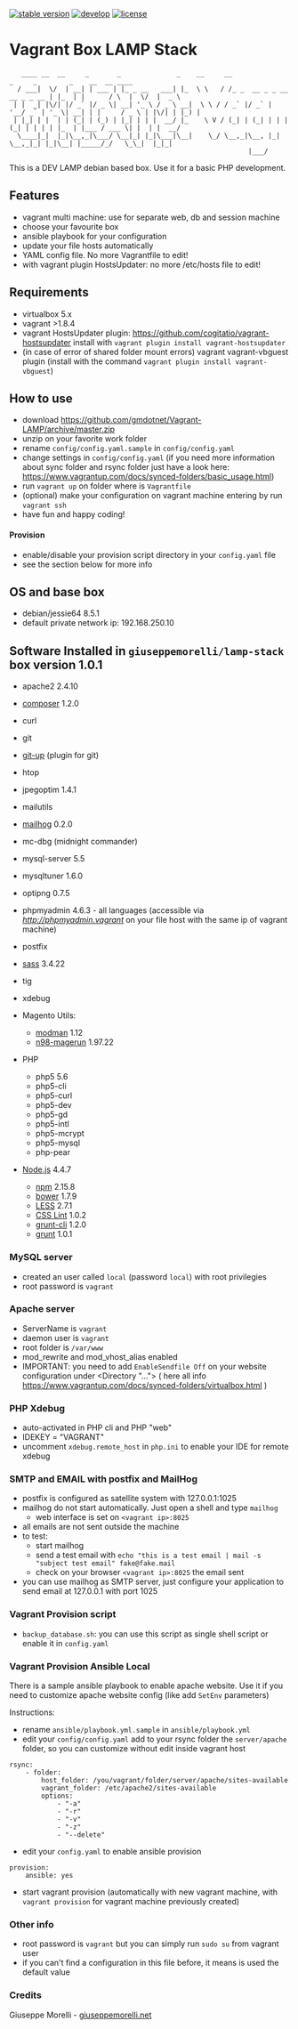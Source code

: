 [![stable version](https://img.shields.io/badge/stable%20version-1.1.2-green.svg?style=flat-square)](https://github.com/gmdotnet/Vagrant-LAMP/releases/tag/1.1.2)
[![develop](https://img.shields.io/badge/beta%20version-branch%20develop-oran.svg?style=flat-square)](https://github.com/gmdotnet/Vagrant-LAMP/tree/develop)
[![license](https://img.shields.io/badge/license-OSL--3-blue.svg?style=flat-square)](https://github.com/gmdotnet/Vagrant-LAMP/blob/master/LICENSE.txt)

# Vagrant Box LAMP Stack

```                                                       
   ____ __  __     _       _              _    __     __                          _     _        _    __  __ ____  
  / ___|  \/  | __| | ___ | |_ _ __   ___| |_  \ \   / /_ _  __ _ _ __ __ _ _ __ | |_  | |      / \  |  \/  |  _ \ 
 | |  _| |\/| |/ _` |/ _ \| __| '_ \ / _ \ __|  \ \ / / _` |/ _` | '__/ _` | '_ \| __| | |     / _ \ | |\/| | |_) |
 | |_| | |  | | (_| | (_) | |_| | | |  __/ |_    \ V / (_| | (_| | | | (_| | | | | |_  | |___ / ___ \| |  | |  __/ 
  \____|_|  |_|\__,_|\___/ \__|_| |_|\___|\__|    \_/ \__,_|\__, |_|  \__,_|_| |_|\__| |_____/_/   \_\_|  |_|_|    
                                                            |___/                                                  
```

This is a DEV LAMP debian based box. Use it for a basic PHP development.

## Features

- vagrant multi machine: use for separate web, db and session machine
- choose your favourite box
- ansible playbook for your configuration
- update your file hosts automatically
- YAML config file. No more Vagrantfile to edit!
- with vagrant plugin HostsUpdater: no more /etc/hosts file to edit!

## Requirements

- virtualbox 5.x
- vagrant >1.8.4
- vagrant HostsUpdater plugin: https://github.com/cogitatio/vagrant-hostsupdater
  install with `vagrant plugin install vagrant-hostsupdater`
- (in case of error of shared folder mount errors) vagrant vagrant-vbguest plugin (install with the command `vagrant plugin install vagrant-vbguest`)

## How to use

- download https://github.com/gmdotnet/Vagrant-LAMP/archive/master.zip
- unzip on your favorite work folder
- rename `config/config.yaml.sample` in `config/config.yaml`
- change settings in `config/config.yaml`
(if you need more information about sync folder and rsync folder just have a look here: https://www.vagrantup.com/docs/synced-folders/basic_usage.html)
- run `vagrant up` on folder where is `Vagrantfile`
- (optional) make your configuration on vagrant machine entering by run `vagrant ssh`
- have fun and happy coding!

#### Provision

- enable/disable your provision script directory in your `config.yaml` file
- see the section below for more info

## OS and base box

- debian/jessie64  8.5.1
- default private network ip: 192.168.250.10

## Software Installed in `giuseppemorelli/lamp-stack` box version 1.0.1

- apache2  2.4.10
- [composer](https://getcomposer.org/)  1.2.0
- curl
- git
- [git-up](https://github.com/aanand/git-up/) (plugin for git)
- htop
- jpegoptim 1.4.1
- mailutils
- [mailhog](https://github.com/mailhog/MailHog)  0.2.0
- mc-dbg (midnight commander)
- mysql-server 5.5
- mysqltuner 1.6.0
- optipng 0.7.5
- phpmyadmin 4.6.3 - all languages (accessible via *http://phpmyadmin.vagrant* on your file host with the same ip of vagrant machine)
- postfix
- [sass](http://sass-lang.com/)  3.4.22
- tig
- xdebug

- Magento Utils:
    - [modman](https://github.com/colinmollenhour/modman) 1.12
    - [n98-magerun](https://github.com/netz98/n98-magerun)  1.97.22

- PHP
    - php5  5.6
    - php5-cli
    - php5-curl
    - php5-dev
    - php5-gd
    - php5-intl
    - php5-mcrypt
    - php5-mysql
    - php-pear

- [Node.js](https://nodejs.org/en/) 4.4.7
    - [npm](https://www.npmjs.com/)  2.15.8
    - [bower](https://bower.io/)  1.7.9
    - [LESS](http://lesscss.org/)  2.7.1
    - [CSS Lint](http://csslint.net/)  1.0.2
    - [grunt-cli](http://gruntjs.com/)  1.2.0
    - [grunt](http://gruntjs.com/)  1.0.1

### MySQL server

- created an user called `local` (password `local`) with root privilegies
- root password is `vagrant`

### Apache server

- ServerName is `vagrant`
- daemon user is `vagrant`
- root folder is `/var/www`
- mod_rewrite and mod_vhost_alias enabled
- IMPORTANT: you need to add `EnableSendfile Off` on your website configuration under <Directory "..."> </Directory> ( here all info  https://www.vagrantup.com/docs/synced-folders/virtualbox.html )

### PHP Xdebug

- auto-activated in PHP cli and PHP "web"
- IDEKEY = "VAGRANT"
- uncomment `xdebug.remote_host` in `php.ini` to enable your IDE for remote xdebug

### SMTP and EMAIL with postfix and MailHog

- postfix is configured as satellite system with 127.0.0.1:1025
- mailhog do not start automatically. Just open a shell and type `mailhog`
    - web interface is set on `<vagrant ip>:8025`
- all emails are not sent outside the machine
- to test:
    - start mailhog
    - send a test email with `echo "this is a test email | mail -s "subject test email" fake@fake.mail`
    - check on your browser `<vagrant ip>:8025` the email sent
- you can use mailhog as SMTP server, just configure your application to send email at 127.0.0.1 with port 1025

### Vagrant Provision script

- `backup_database.sh`: you can use this script as single shell script or enable it in `config.yaml` 

### Vagrant Provision Ansible Local

There is a sample ansible playbook to enable apache website.
Use it if you need to customize apache website config (like add `SetEnv` parameters)

Instructions:

- rename `ansible/playbook.yml.sample` in `ansible/playbook.yml`
- edit your `config/config.yaml` add to your rsync folder the `server/apache` folder, so you can customize without edit inside vagrant host

```
rsync:
    - folder:
        host_folder: /you/vagrant/folder/server/apache/sites-available
        vagrant_folder: /etc/apache2/sites-available
        options:
            - "-a"
            - "-r"
            - "-v"
            - "-z"
            - "--delete"
```

- edit your `config.yaml` to enable ansible provision

```
provision:
    ansible: yes
```
- start vagrant provision (automatically with new vagrant machine, with `vagrant provision` for vagrant machine previously created)

### Other info

- root password is `vagrant` but you can simply run `sudo su` from vagrant user
- if you can't find a configuration in this file before, it means is used the default value

### Credits

Giuseppe Morelli - [giuseppemorelli.net](http://www.giuseppemorelli.net)
